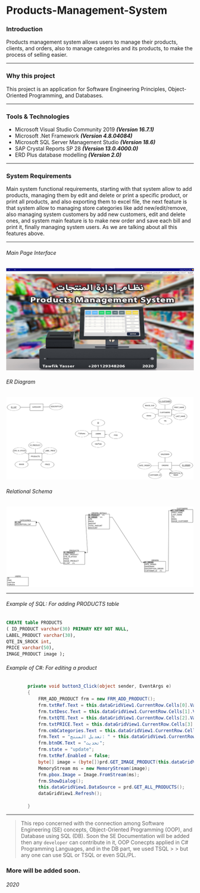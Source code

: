 # Products-Management-System

### Introduction

Products management system allows users to manage their products, clients, and orders, also to manage categories and its products, to make the process of selling easier.

---

### Why this project

This project is an application for Software Engineering Principles, Object-Oriented Programming, and Databases.

---

### Tools & Technologies

+ Microsoft Visual Studio Community 2019                     **_(Version 16.7.1)_**
+ Microsoft .Net Framework                                   **_(Version 4.8.04084)_**
+ Microsoft SQL Server Management Studio                     **_(Version 18.6)_**
+ SAP Crystal Reports SP 28                                  **_(Version 13.0.4000.0)_**
+ ERD Plus database modelling                                **_(Version 2.0)_**

---

### System Requirements

Main system functional requirements, starting with that system allow to add products, managing them by edit and delete or print a specific product, or print all products, and also exporting them to excel file, the next feature is that system allow to managing store categories like add new/edit/remove, also managing system customers by add new customers, edit and delete ones, and system main feature is to make new order and save each bill and print it, finally managing system users. As we are talking about all this features above.

---

###### Main Page Interface
![alt text](https://github.com/TawfikYasser/Products-Management-System/blob/master/PMS_Screenshots/Main_page_interface.png?raw=true "Main Page")
###### ER Diagram
![alt text](https://github.com/TawfikYasser/Products-Management-System/blob/master/ER_Diagramv2.png?raw=true "ER Diagram")
###### Relational Schema
![alt text](https://github.com/TawfikYasser/Products-Management-System/blob/master/Relational_Schemav2.png?raw=true "Relational Schema")

---

###### Example of SQL: For adding PRODUCTS table

``` sql
CREATE table PRODUCTS
( ID_PRODUCT varchar(30) PRIMARY KEY NOT NULL,
LABEL_PRODUCT varchar(30),
QTE_IN_SROCK int,
PRICE varchar(50),
IMAGE_PRODUCT image );
```

###### Example of C#: For editing a product

``` c#
        private void button3_Click(object sender, EventArgs e)
        {
            FRM_ADD_PRODUCT frm = new FRM_ADD_PRODUCT();
            frm.txtRef.Text = this.dataGridView1.CurrentRow.Cells[0].Value.ToString();
            frm.txtDesc.Text = this.dataGridView1.CurrentRow.Cells[1].Value.ToString();
            frm.txtQTE.Text = this.dataGridView1.CurrentRow.Cells[2].Value.ToString();
            frm.txtPRICE.Text = this.dataGridView1.CurrentRow.Cells[3].Value.ToString();
            frm.cmbCategories.Text = this.dataGridView1.CurrentRow.Cells[4].Value.ToString();
            frm.Text = "تعديل المنتج: " + this.dataGridView1.CurrentRow.Cells[1].Value.ToString();
            frm.btnOK.Text = "تحديث";
            frm.state = "update";
            frm.txtRef.Enabled = false;
            byte[] image = (byte[])prd.GET_IMAGE_PRODUCT(this.dataGridView1.CurrentRow.Cells[0].Value.ToString()).Rows[0][0];
            MemoryStream ms = new MemoryStream(image);
            frm.pbox.Image = Image.FromStream(ms);
            frm.ShowDialog();
            this.dataGridView1.DataSource = prd.GET_ALL_PRODUCTS();
            dataGridView1.Refresh();

        }
```

---

> This repo concerned with the connection among Software Engineering (SE) concepts, Object-Oriented Programming (OOP), and Database using SQL (DB).
> Soon the SE Documentation will be added then any `developer` can contribute in it, OOP Conecpts applied in C# Programming Languages, and in the DB part, we used TSQL > > but any one can use SQL or TSQL or even SQL/PL.
### More will be added soon.

###### 2020
